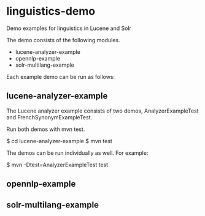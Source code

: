 linguistics-demo
================

Demo examples for linguistics in Lucene and Solr

The demo consists of the following modules.

- lucene-analyzer-example
- opennlp-example
- solr-multilang-example

Each example demo can be run as follows:

lucene-analyzer-example
-----------------------

The Lucene analyzer example consists of two demos,
AnalyzerExampleTest and FrenchSynonymExampleTest.

Run both demos with mvn test.

  $ cd lucene-analyzer-example
  $ mvn test

The demos can be run individually as well. For example:

  $ mvn -Dtest=AnalyzerExampleTest test


opennlp-example
---------------


solr-multilang-example
----------------------

